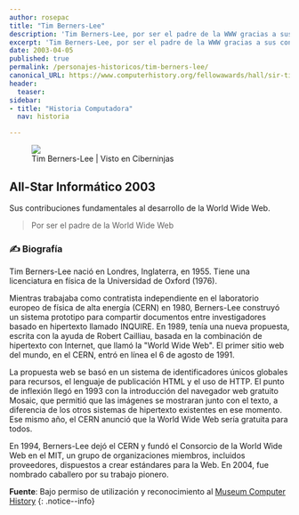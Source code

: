 ```yaml
---
author: rosepac
title: "Tim Berners-Lee"
description: 'Tim Berners-Lee, por ser el padre de la WWW gracias a sus contribuciones en su desarrollo.'
excerpt: 'Tim Berners-Lee, por ser el padre de la WWW gracias a sus contribuciones en su desarrollo.'
date: 2003-04-05
published: true
permalink: /personajes-historicos/tim-berners-lee/
canonical_URL: https://www.computerhistory.org/fellowawards/hall/sir-tim-berners-lee/
header:
  teaser:
sidebar:
- title: "Historia Computadora"
  nav: historia

---
```


<figure>
    <a href="https://images.computerhistory.org/fellows/2003_tim_berners-lee.jpg" class="image-popup"><img src="https://images.computerhistory.org/fellows/2003_tim_berners-lee.jpg"></a>
    <figcaption>Tim Berners-Lee | Visto en Ciberninjas</figcaption>
</figure>

## All-Star Informático 2003

Sus contribuciones fundamentales al desarrollo de la World Wide Web.

> Por ser el padre de la World Wide Web

### ✍ Biografía

Tim Berners-Lee nació en Londres, Inglaterra, en 1955. Tiene una licenciatura en física de la Universidad de Oxford (1976).

Mientras trabajaba como contratista independiente en el laboratorio europeo de física de alta energía (CERN) en 1980, Berners-Lee construyó un sistema prototipo para compartir documentos entre investigadores basado en hipertexto llamado INQUIRE. En 1989, tenía una nueva propuesta, escrita con la ayuda de Robert Cailliau, basada en la combinación de hipertexto con Internet, que llamó la "World Wide Web". El primer sitio web del mundo, en el CERN, entró en línea el 6 de agosto de 1991.

La propuesta web se basó en un sistema de identificadores únicos globales para recursos, el lenguaje de publicación HTML y el uso de HTTP. El punto de inflexión llegó en 1993 con la introducción del navegador web gratuito Mosaic, que permitió que las imágenes se mostraran junto con el texto, a diferencia de los otros sistemas de hipertexto existentes en ese momento. Ese mismo año, el CERN anunció que la World Wide Web sería gratuita para todos.

En 1994, Berners-Lee dejó el CERN y fundó el Consorcio de la World Wide Web en el MIT, un grupo de organizaciones miembros, incluidos proveedores, dispuestos a crear estándares para la Web. En 2004, fue nombrado caballero por su trabajo pionero.

**Fuente**: Bajo permiso de utilización y reconocimiento al [Museum Computer History](https://www.computerhistory.org/ "Página web el Museo de la Historia de las Computadoras") 
{: .notice--info}